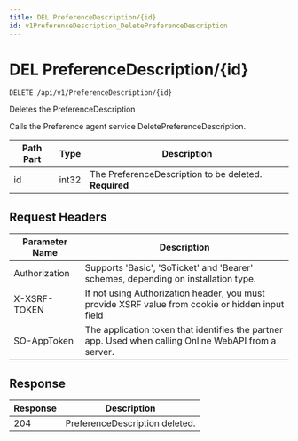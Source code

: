 ```yaml
---
title: DEL PreferenceDescription/{id}
id: v1PreferenceDescription_DeletePreferenceDescription
---
```


# DEL PreferenceDescription/{id}

```http
DELETE /api/v1/PreferenceDescription/{id}
```

Deletes the PreferenceDescription

Calls the Preference agent service DeletePreferenceDescription.




| Path Part | Type | Description |
|-----------|------|-------------|
| id | int32 | The PreferenceDescription to be deleted. **Required** |



## Request Headers

| Parameter Name | Description |
|----------------|-------------|
| Authorization  | Supports 'Basic', 'SoTicket' and 'Bearer' schemes, depending on installation type. |
| X-XSRF-TOKEN   | If not using Authorization header, you must provide XSRF value from cookie or hidden input field |
| SO-AppToken | The application token that identifies the partner app. Used when calling Online WebAPI from a server. |


## Response


| Response | Description |
|----------------|-------------|
| 204 | PreferenceDescription deleted. |